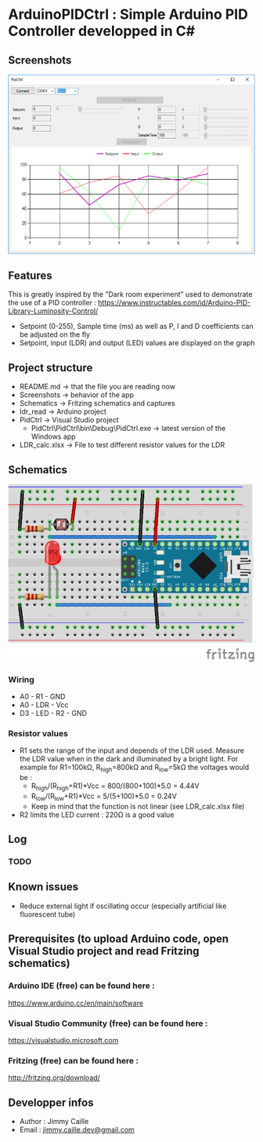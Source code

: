 # ArduinoPIDCtrl : Simple Arduino PID Controller developped in C#

## Screenshots
![Screenshot 1](https://raw.githubusercontent.com/jimmycaille/ArduinoPIDCtrl/master/Screenshots/readme.png "Screenshot 1")

## Features
This is greatly inspired by the "Dark room experiment" used to demonstrate the use of a PID controller :
https://www.instructables.com/id/Arduino-PID-Library-Luminosity-Control/

* Setpoint (0-255), Sample time (ms) as well as P, I and D coefficients can be adjusted on the fly
* Setpoint, input (LDR) and output (LED) values are displayed on the graph

## Project structure
- README.md    -> that the file you are reading now
- Screenshots  -> behavior of the app
- Schematics   -> Fritzing schematics and captures
- ldr_read     -> Arduino project
- PidCtrl      -> Visual Studio project
  - PidCtrl\PidCtrl\bin\Debug\PidCtrl.exe -> latest version of the Windows app
- LDR_calc.xlsx -> File to test different resistor values for the LDR
  
## Schematics
![Fritzing schematic](https://raw.githubusercontent.com/jimmycaille/ArduinoPIDCtrl/master/Schematics/readme.png "Fritzing schematic")

### Wiring
* A0 - R1 - GND
* A0 - LDR - Vcc
* D3 - LED - R2 - GND

### Resistor values
* R1 sets the range of the input and depends of the LDR used.
Measure the LDR value when in the dark and illuminated by a bright light.
For example for R1=100kΩ, R<sub>high</sub>=800kΩ and R<sub>low</sub>=5kΩ the voltages would be :
  * R<sub>high</sub>/(R<sub>high</sub>+R1)*Vcc = 800/(800+100)*5.0 = 4.44V
  * R<sub>low</sub>/(R<sub>low</sub>+R1)*Vcc = 5/(5+100)*5.0 = 0.24V
  * Keep in mind that the function is not linear (see LDR_calc.xlsx file)
* R2 limits the LED current : 220Ω is a good value

## Log
### TODO

## Known issues
* Reduce external light if oscillating occur (especially artificial like fluorescent tube)

## Prerequisites (to upload Arduino code, open Visual Studio project and read Fritzing schematics)
### Arduino IDE (free) can be found here :
https://www.arduino.cc/en/main/software
### Visual Studio Community (free) can be found here :
https://visualstudio.microsoft.com
### Fritzing (free) can be found here :
http://fritzing.org/download/

## Developper infos
- Author : Jimmy Caille
- Email  : jimmy.caille.dev@gmail.com
